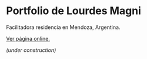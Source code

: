 # Portfolio de Lourdes Magni

Facilitadora residencia en Mendoza, Argentina.

[Ver página online.](https://elvisfinol.github.io/lourdesmagni-portfolio/) 

*(under construction)*


